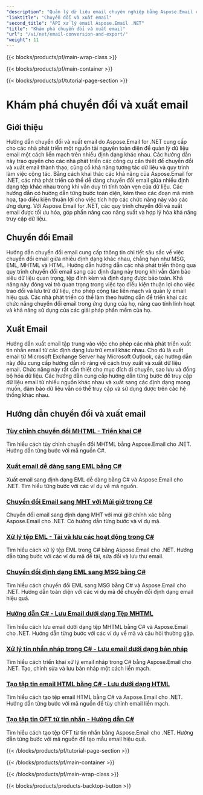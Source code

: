 ```yaml
---
"description": "Quản lý dữ liệu email chuyên nghiệp bằng Aspose.Email cho hướng dẫn .NET. Chuyển đổi, xuất email, duy trì tính toàn vẹn, xử lý tệp đính kèm. Nâng cao với các ví dụ."
"linktitle": "Chuyển đổi và xuất email"
"second_title": "API xử lý email Aspose.Email .NET"
"title": "Khám phá chuyển đổi và xuất email"
"url": "/vi/net/email-conversion-and-export/"
"weight": 11
---
```


{{< blocks/products/pf/main-wrap-class >}}

{{< blocks/products/pf/main-container >}}

{{< blocks/products/pf/tutorial-page-section >}}

# Khám phá chuyển đổi và xuất email


## Giới thiệu

Hướng dẫn chuyển đổi và xuất email do Aspose.Email for .NET cung cấp cho các nhà phát triển một nguồn tài nguyên toàn diện để quản lý dữ liệu email một cách liền mạch trên nhiều định dạng khác nhau. Các hướng dẫn này trao quyền cho các nhà phát triển các công cụ cần thiết để chuyển đổi và xuất email thành thạo, củng cố khả năng tương tác dữ liệu và quy trình làm việc cộng tác. Bằng cách khai thác các khả năng của Aspose.Email for .NET, các nhà phát triển có thể dễ dàng chuyển đổi email giữa nhiều định dạng tệp khác nhau trong khi vẫn duy trì tính toàn vẹn của dữ liệu. Các hướng dẫn có hướng dẫn từng bước toàn diện, kèm theo các đoạn mã minh họa, tạo điều kiện thuận lợi cho việc tích hợp các chức năng này vào các ứng dụng. Với Aspose.Email for .NET, các quy trình chuyển đổi và xuất email được tối ưu hóa, góp phần nâng cao năng suất và hợp lý hóa khả năng truy cập dữ liệu.

## Chuyển đổi Email

Hướng dẫn chuyển đổi email cung cấp thông tin chi tiết sâu sắc về việc chuyển đổi email giữa nhiều định dạng khác nhau, chẳng hạn như MSG, EML, MHTML và HTML. Hướng dẫn hướng dẫn các nhà phát triển thông qua quy trình chuyển đổi email sang các định dạng này trong khi vẫn đảm bảo siêu dữ liệu quan trọng, tệp đính kèm và định dạng được bảo toàn. Khả năng này đóng vai trò quan trọng trong việc tạo điều kiện thuận lợi cho việc trao đổi và lưu trữ dữ liệu, cho phép cộng tác liền mạch và quản lý email hiệu quả. Các nhà phát triển có thể làm theo hướng dẫn để triển khai các chức năng chuyển đổi email trong ứng dụng của họ, nâng cao tính linh hoạt và khả năng sử dụng của các giải pháp phần mềm của họ.

## Xuất Email

Hướng dẫn xuất email tập trung vào việc cho phép các nhà phát triển xuất tin nhắn email từ các định dạng lưu trữ email khác nhau. Cho dù là xuất email từ Microsoft Exchange Server hay Microsoft Outlook, các hướng dẫn này đều cung cấp hướng dẫn rõ ràng về cách truy xuất và xuất dữ liệu email. Chức năng này rất cần thiết cho mục đích di chuyển, sao lưu và đồng bộ hóa dữ liệu. Các hướng dẫn cung cấp hướng dẫn từng bước để truy cập dữ liệu email từ nhiều nguồn khác nhau và xuất sang các định dạng mong muốn, đảm bảo dữ liệu vẫn có thể truy cập và sử dụng được trên các hệ thống khác nhau.

## Hướng dẫn chuyển đổi và xuất email
### [Tùy chỉnh chuyển đổi MHTML - Triển khai C#](./customizing-mhtml-conversion-csharp-implementation/)
Tìm hiểu cách tùy chỉnh chuyển đổi MHTML bằng Aspose.Email cho .NET. Hướng dẫn từng bước với mã nguồn C#.
### [Xuất email dễ dàng sang EML bằng C#](./effortless-email-export-to-eml-using-csharp/)
Xuất email sang định dạng EML dễ dàng bằng C# và Aspose.Email cho .NET. Tìm hiểu từng bước với các ví dụ về mã nguồn.
### [Chuyển đổi Email sang MHT với Múi giờ trong C#](./converting-email-to-mht-with-timezone-in-csharp/)
Chuyển đổi email sang định dạng MHT với múi giờ chính xác bằng Aspose.Email cho .NET. Có hướng dẫn từng bước và ví dụ mã.
### [Xử lý tệp EML - Tải và lưu các hoạt động trong C#](./eml-file-handling-load-and-save-operations-in-csharp/)
Tìm hiểu cách xử lý tệp EML trong C# bằng Aspose.Email cho .NET. Hướng dẫn từng bước với các ví dụ mã để tải, sửa đổi và lưu thư email.
### [Chuyển đổi định dạng EML sang MSG bằng C#](./converting-eml-to-msg-format-using-csharp/)
Tìm hiểu cách chuyển đổi EML sang MSG bằng C# và Aspose.Email cho .NET. Hướng dẫn toàn diện với các ví dụ mã để chuyển đổi định dạng email hiệu quả.
### [Hướng dẫn C# - Lưu Email dưới dạng Tệp MHTML](./csharp-guide-saving-email-as-mhtml-file/)
Tìm hiểu cách lưu email dưới dạng tệp MHTML bằng C# và Aspose.Email cho .NET. Hướng dẫn từng bước với các ví dụ về mã và câu hỏi thường gặp.
### [Xử lý tin nhắn nháp trong C# - Lưu email dưới dạng bản nháp](./draft-message-handling-in-csharp-saving-email-as-draft/)
Tìm hiểu cách triển khai xử lý email nháp trong C# bằng Aspose.Email cho .NET. Tạo, chỉnh sửa và lưu bản nháp một cách liền mạch.
### [Tạo tập tin email HTML bằng C# - Lưu dưới dạng HTML](./creating-html-email-files-using-csharp-save-as-html/)
Tìm hiểu cách tạo tệp email HTML bằng C# và Aspose.Email cho .NET. Hướng dẫn từng bước với mã nguồn để tùy chỉnh email liền mạch.
### [Tạo tập tin OFT từ tin nhắn - Hướng dẫn C#](./generating-oft-files-from-messages-csharp-tutorial/)
Tìm hiểu cách tạo tệp OFT từ tin nhắn bằng Aspose.Email cho .NET. Hướng dẫn từng bước với mã nguồn để tạo mẫu email hiệu quả.

{{< /blocks/products/pf/tutorial-page-section >}}

{{< /blocks/products/pf/main-container >}}

{{< /blocks/products/pf/main-wrap-class >}}

{{< blocks/products/products-backtop-button >}}